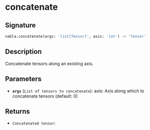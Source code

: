# concatenate

## Signature

```python
nabla.concatenate(args: 'list[Tensor]', axis: 'int') -> 'Tensor'
```

## Description

Concatenate tensors along an existing axis.

## Parameters

- **`args`** (`List of tensors to concatenate`): axis: Axis along which to concatenate tensors (default: 0)

## Returns

- `Concatenated tensor`: 

